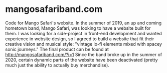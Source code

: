 # mangosafariband.com
Code for Mango Safari's website.
In the summer of 2019, an up and coming hometown band, Mango Safari, was looking to have a website built for them. I was looking for a side-project in front-end development and wanted experience in website design, so I agreed to build a website that fit their creative vision and musical style: "vintage lo-fi elements mixed with spacey sonic journeys." The final product can be found at http://mangosafariband.com/?i=1 Since the band broke up in the summer of 2020, certain dynamic parts of the website have been deactivated (pretty much just the ability to actually buy merchandise).

